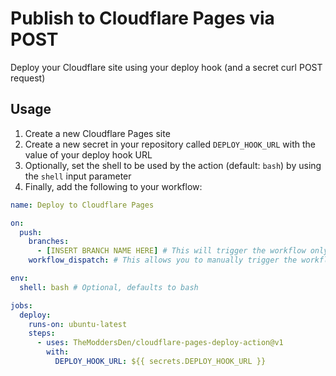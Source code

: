 # Publish to Cloudflare Pages via POST

Deploy your Cloudflare site using your deploy hook (and a secret curl POST request)

## Usage

1. Create a new Cloudflare Pages site
2. Create a new secret in your repository called `DEPLOY_HOOK_URL` with the value of your deploy hook URL
3. Optionally, set the shell to be used by the action (default: `bash`) by using the `shell` input parameter
4. Finally, add the following to your workflow:

```yaml
name: Deploy to Cloudflare Pages

on:
  push:
    branches:
      - [INSERT BRANCH NAME HERE] # This will trigger the workflow only when you push to this branch
    workflow_dispatch: # This allows you to manually trigger the workflow from the Actions tab

env:
  shell: bash # Optional, defaults to bash

jobs:
  deploy:
    runs-on: ubuntu-latest
    steps:
      - uses: TheModdersDen/cloudflare-pages-deploy-action@v1
        with:
          DEPLOY_HOOK_URL: ${{ secrets.DEPLOY_HOOK_URL }}
```
